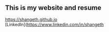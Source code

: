 
## This is my website and resume
https://shangeth.github.io<br>
[LinkedIn](https://www.linkedin.com/in/shangeth

